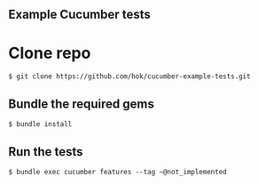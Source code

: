 Example Cucumber tests
----------------------


# Clone repo

```
$ git clone https://github.com/hok/cucumber-example-tests.git
```

## Bundle the required gems

```
$ bundle install
```

## Run the tests

```
$ bundle exec cucumber features --tag ~@not_implemented
```


